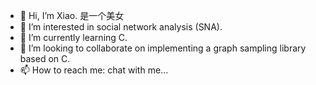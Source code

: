- 👋 Hi, I’m Xiao. 是一个美女
- 👀 I’m interested in social network analysis (SNA).
- 🌱 I’m currently learning C. 
- 💞️ I’m looking to collaborate on implementing a graph sampling library based on C. 
- 📫 How to reach me: chat with me...
